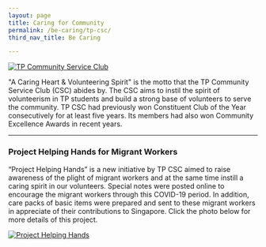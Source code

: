 ```yaml
---
layout: page
title: Caring for Community
permalink: /be-caring/tp-csc/
third_nav_title: Be Caring

---
```

[![TP Community Service Club]({{site.baseurl}}/images/BeCaring-mid_autumn_festival.jpg)](https://www.facebook.com/tpcsc/)

"A Caring Heart & Volunteering Spirit" is the motto that the TP Community Service Club (CSC) abides by. The CSC aims to instil the spirit of volunteerism in TP students and build a strong base of volunteers to serve the community. TP CSC had previously won Constituent Club of the Year consecutively for at least five years. Its members had also won Community Excellence Awards in recent years. 

---
### Project Helping Hands for Migrant Workers ###
“Project Helping Hands” is a new initiative by TP CSC aimed to raise awareness of the plight of migrant workers and at the same time instill a caring spirit in our volunteers. Special notes were posted online to encourage the migrant workers through this COVID-19 period. In addition, care packs of basic items were prepared and sent to these migrant workers in appreciate of their contributions to Singapore. Click the photo below for more details of this project. 

[![Project Helping Hands]({{site.baseurl}}/images/BeCaring-project_helping_hands.JPG)](https://projecthelpinghands1.wixsite.com/mysite)
